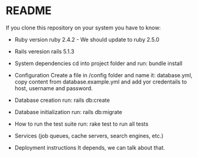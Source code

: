 # README

If you clone this repository on your system you have to know:

* Ruby version
ruby 2.4.2 - We should update to ruby 2.5.0

* Rails veresion
rails 5.1.3

* System dependencies
cd into project folder and run: bundle install

* Configuration
Create a file in /config folder and name it: database.yml, copy content from
database.example.yml and add yor credentails to host, username and password.

* Database creation
run: rails db:create

* Database initialization
run: rails db:migrate

* How to run the test suite
run: rake test to run all tests

* Services (job queues, cache servers, search engines, etc.)

* Deployment instructions
It depends, we can talk about that.
